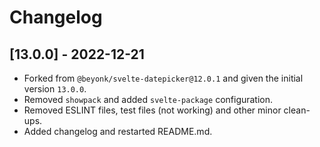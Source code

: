 # Changelog

## [13.0.0] - 2022-12-21

-   Forked from `@beyonk/svelte-datepicker@12.0.1` and given the initial version `13.0.0`.
-   Removed `showpack` and added `svelte-package` configuration.
-   Removed ESLINT files, test files (not working) and other minor clean-ups.
-   Added changelog and restarted README.md.

